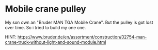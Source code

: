 # Mobile crane pulley

My son own an "Bruder MAN TGA Mobile Crane".
But the pulley is got lost over time.
So i tried to build my one one.

HINT:
https://www.bruder.de/en/assortment/construction/02754-man-crane-truck-without-light-and-sound-module.html
